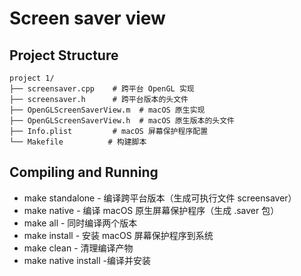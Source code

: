 # Screen saver view

## Project Structure
```
project 1/
├── screensaver.cpp    # 跨平台 OpenGL 实现
├── screensaver.h      # 跨平台版本的头文件
├── OpenGLScreenSaverView.m  # macOS 原生实现
├── OpenGLScreenSaverView.h  # macOS 原生版本的头文件
├── Info.plist         # macOS 屏幕保护程序配置
└── Makefile          # 构建脚本
```

## Compiling and Running
- make standalone - 编译跨平台版本（生成可执行文件 screensaver）
- make native - 编译 macOS 原生屏幕保护程序（生成 .saver 包）
- make all - 同时编译两个版本
- make install - 安装 macOS 屏幕保护程序到系统
- make clean - 清理编译产物
- make native install -编译并安装